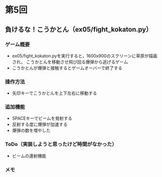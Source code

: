 # 第5回
## 負けるな！こうかとん（ex05/fight_kokaton.py）
### ゲーム概要
- ex05/fight_kokaton.pyを実行すると，1600x900のスクリーンに草原が描画され，
こうかとんを移動させ飛び回る爆弾から逃げるゲーム
- こうかとんが爆弾と接触するとゲームオーバーで終了する
### 操作方法
- 矢印キーでこうかとんを上下左右に移動する
### 追加機能
- SPACEキーでビームを発射する
- 反射する度に爆弾が加速する
- 爆弾の数を増やした
### ToDo（実装しようと思ったけど時間がなかった）
- ビームの連射機能
### メモ